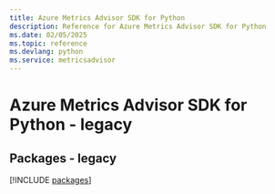 ```yaml
---
title: Azure Metrics Advisor SDK for Python
description: Reference for Azure Metrics Advisor SDK for Python
ms.date: 02/05/2025
ms.topic: reference
ms.devlang: python
ms.service: metricsadvisor
---
```

# Azure Metrics Advisor SDK for Python - legacy
## Packages - legacy
[!INCLUDE [packages](metrics-advisor-index.md)]